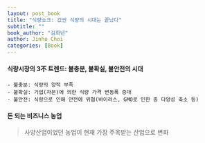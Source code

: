 ```yaml
---
layout: post_book
title: "식량쇼크: 값싼 식량의 시대는 끝났다"
subtitle: ""
book_author: "김화년"
author: Jinho Choi
categories: [Book]
---
```


#### 식량시장의 3不 트렌드: 불충분, 불확실, 불안전의 시대
    - 불충분: 식량의 양적 부족
    - 불확실: 기업(자본)에 의한 식량 가격 변동폭 증대
    - 불안전: 식량으로 인해 안전에 위협(바이러스, GMO로 인한 종 다양성 축소 등)
#### 돈 되는 비즈니스 농업
> 사양산업이었던 농업이 현재 가장 주목받는 산업으로 변화